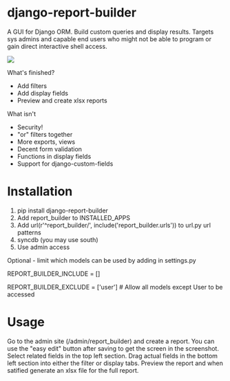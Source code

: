 django-report-builder
=====================

A GUI for Django ORM. Build custom queries and display results. Targets sys admins and capable end users who might 
not be able to program or gain direct interactive shell access.


![](https://raw.github.com/burke-software/django-report-builder/master/screenshots/report.png)

What's finished?
- Add filters
- Add display fields
- Preview and create xlsx reports

What isn't
- Security!
- "or" filters together
- More exports, views
- Decent form validation
- Functions in display fields
- Support for django-custom-fields

# Installation

1. pip install django-report-builder
1. Add report_builder to INSTALLED_APPS
1. Add url(r'^report_builder/', include('report_builder.urls')) to url.py url patterns
1. syncdb (you may use south)
1. Use admin access

Optional - limit which models can be used by adding in settings.py

REPORT_BUILDER_INCLUDE = []

REPORT_BUILDER_EXCLUDE = ['user'] # Allow all models except User to be accessed

# Usage

Go to the admin site (/admin/report_builder) and create a report. You can use the "easy edit" button after saving
to get the screen in the screenshot. Select related fields in the top left section. Drag actual fields in the bottom
left section into either the filter or display tabs. Preview the report and when satified generate an xlsx file for the
full report.
